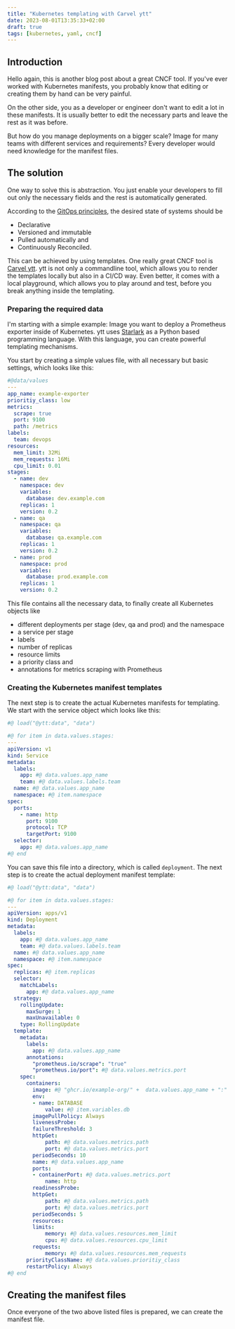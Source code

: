 ```yaml
---
title: "Kubernetes templating with Carvel ytt"
date: 2023-08-01T13:35:33+02:00
draft: true
tags: [kubernetes, yaml, cncf]
---
```


## Introduction

Hello again, this is another blog post about a great CNCF tool. If you've ever worked with Kubernetes manifests, you probably know that editing or creating them by hand can be very painful.

On the other side, you as a developer or engineer don't want to edit a lot in these manifests. It is usually better to edit the necessary parts and leave the rest as it was before.

But how do you manage deployments on a bigger scale? Image for many teams with different services and requirements? Every developer would need knowledge for the manifest files.

## The solution

One way to solve this is abstraction. You just enable your developers to fill out only the necessary fields and the rest is automatically generated.

According to the [GitOps principles](https://github.com/open-gitops/documents/blob/v1.0.0/PRINCIPLES.md), the desired state of systems should be

- Declarative
- Versioned and immutable
- Pulled automatically and
- Continuously Reconciled.

This can be achieved by using templates. One really great CNCF tool is [Carvel ytt](https://carvel.dev/ytt/). ytt is not only a commandline tool, which allows you to render the templates locally but also in a CI/CD way. Even better, it comes with a local playground, which allows you to play around and test, before you break anything inside the templating.

### Preparing the required data

I'm starting with a simple example: Image you want to deploy a Prometheus exporter inside of Kubernetes. ytt uses [Starlark](https://github.com/bazelbuild/starlark) as a Python based programming language. With this language, you can create powerful templating mechanisms.

You start by creating a simple values file, with all necessary but basic settings, which looks like this:

```yaml
#@data/values
---
app_name: example-exporter
prioritiy_class: low
metrics:
  scrape: true
  port: 9100
  path: /metrics
labels:
  team: devops
resources:
  mem_limit: 32Mi
  mem_requests: 16Mi
  cpu_limit: 0.01
stages:
  - name: dev
    namespace: dev
    variables:
      database: dev.example.com
    replicas: 1
    version: 0.2
  - name: qa
    namespace: qa
    variables:
      database: qa.example.com
    replicas: 1
    version: 0.2
  - name: prod
    namespace: prod
    variables:
      database: prod.example.com
    replicas: 1
    version: 0.2
```

This file contains all the necessary data, to finally create all Kubernetes objects like

- different deployments per stage (dev, qa and prod) and the namespace
- a service per stage
- labels
- number of replicas
- resource limits
- a priority class and
- annotations for metrics scraping with Prometheus

### Creating the Kubernetes manifest templates

The next step is to create the actual Kubernetes manifests for templating. We start with the service object which looks like this:

```yaml
#@ load("@ytt:data", "data")

#@ for item in data.values.stages:
---
apiVersion: v1
kind: Service
metadata:
  labels:
    app: #@ data.values.app_name
    team: #@ data.values.labels.team
  name: #@ data.values.app_name
  namespace: #@ item.namespace
spec:
  ports:
    - name: http
      port: 9100
      protocol: TCP
      targetPort: 9100
  selector:
    app: #@ data.values.app_name
#@ end
```

You can save this file into a directory, which is called `deployment`. The next step is to create the actual deployment manifest template:

```yaml
#@ load("@ytt:data", "data")

#@ for item in data.values.stages:
---
apiVersion: apps/v1
kind: Deployment
metadata:
  labels:
    app: #@ data.values.app_name
    team: #@ data.values.labels.team
  name: #@ data.values.app_name
  namespace: #@ item.namespace
spec:
  replicas: #@ item.replicas
  selector:
    matchLabels:
      app: #@ data.values.app_name
  strategy:
    rollingUpdate:
      maxSurge: 1
      maxUnavailable: 0
    type: RollingUpdate
  template:
    metadata:
      labels:
        app: #@ data.values.app_name
      annotations:
        "prometheus.io/scrape": "true"
        "prometheus.io/port": #@ data.values.metrics.port
    spec:
      containers:
        image: #@ "ghcr.io/example-org/" +  data.values.app_name + ":" + str(item.version)
        env:
        - name: DATABASE
            value: #@ item.variables.db
        imagePullPolicy: Always
        livenessProbe:
        failureThreshold: 3
        httpGet:
            path: #@ data.values.metrics.path
            port: #@ data.values.metrics.port
        periodSeconds: 10
        name: #@ data.values.app_name
        ports:
        - containerPort: #@ data.values.metrics.port
            name: http
        readinessProbe:
        httpGet:
            path: #@ data.values.metrics.path
            port: #@ data.values.metrics.port
        periodSeconds: 5
        resources:
        limits:
            memory: #@ data.values.resources.mem_limit
            cpu: #@ data.values.resources.cpu_limit
        requests:
            memory: #@ data.values.resources.mem_requests
      priorityClassName: #@ data.values.prioritiy_class
      restartPolicy: Always
#@ end
```

## Creating the manifest files

Once everyone of the two above listed files is prepared, we can create the manifest file.
